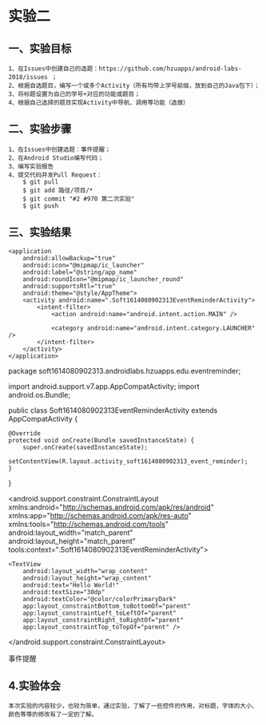 # 实验二

## 一、实验目标
	1、在Issues中创建自己的选题：https://github.com/hzuapps/android-labs-2018/issues ； 
	2、根据自选题目，编写一个或多个Activity（所有均带上学号前缀，放到自己的Java包下）； 
	3、将标题设置为自己的学号+对应的功能或题目； 
	4、根据自己选择的题目实现Activity中导航、调用等功能（选做）

## 二、实验步骤
	1、在Issues中创建选题：事件提醒；
	2、在Android Studio编写代码；
	3、编写实验报告
	4、提交代码并发Pull Request：
		$ git pull
		$ git add 路径/项目/* 
		$ git commit "#2 #970 第二次实验" 
		$ git push	

## 三、实验结果
<?xml version="1.0" encoding="utf-8"?>
<manifest xmlns:android="http://schemas.android.com/apk/res/android"
    package="soft1614080902313.androidlabs.hzuapps.edu.eventreminder">

    <application
        android:allowBackup="true"
        android:icon="@mipmap/ic_launcher"
        android:label="@string/app_name"
        android:roundIcon="@mipmap/ic_launcher_round"
        android:supportsRtl="true"
        android:theme="@style/AppTheme">
        <activity android:name=".Soft1614080902313EventReminderActivity">
            <intent-filter>
                <action android:name="android.intent.action.MAIN" />

                <category android:name="android.intent.category.LAUNCHER" />
            </intent-filter>
        </activity>
    </application>

</manifest>

package soft1614080902313.androidlabs.hzuapps.edu.eventreminder;

import android.support.v7.app.AppCompatActivity;
import android.os.Bundle;

public class Soft1614080902313EventReminderActivity extends AppCompatActivity {

    @Override
    protected void onCreate(Bundle savedInstanceState) {
        super.onCreate(savedInstanceState);
        setContentView(R.layout.activity_soft1614080902313_event_reminder);
    }
}

<?xml version="1.0" encoding="utf-8"?>
<android.support.constraint.ConstraintLayout xmlns:android="http://schemas.android.com/apk/res/android"
    xmlns:app="http://schemas.android.com/apk/res-auto"
    xmlns:tools="http://schemas.android.com/tools"
    android:layout_width="match_parent"
    android:layout_height="match_parent"
    tools:context=".Soft1614080902313EventReminderActivity">

    <TextView
        android:layout_width="wrap_content"
        android:layout_height="wrap_content"
        android:text="Hello World!"
        android:textSize="30dp"
        android:textColor="@color/colorPrimaryDark"
        app:layout_constraintBottom_toBottomOf="parent"
        app:layout_constraintLeft_toLeftOf="parent"
        app:layout_constraintRight_toRightOf="parent"
        app:layout_constraintTop_toTopOf="parent" />

</android.support.constraint.ConstraintLayout>

<resources>
    <string name="app_name">事件提醒</string>
</resources>

## 4.实验体会
    本次实验的内容较少，也较为简单，通过实验，了解了一些控件的作用，对标题，字体的大小、颜色等等的修改有了一定的了解。
